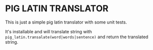 PIG LATIN TRANSLATOR
====================

This is just a simple pig latin translator with some unit tests.

It's installable and will translate string with `pig_latin.transalate(word|words|sentence)` and return the translated
string.